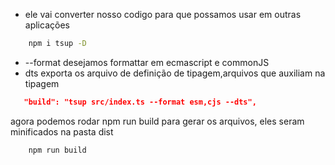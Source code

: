 - ele vai converter nosso codigo para que possamos usar em outras aplicações

```bash
    npm i tsup -D
```

- --format desejamos formattar em ecmascript e commonJS
- dts exporta os arquivo de definição de tipagem,arquivos que auxiliam na tipagem

```json
   "build": "tsup src/index.ts --format esm,cjs --dts",
```
<p>agora podemos rodar npm run build para gerar os arquivos, eles seram minificados na pasta dist</p>

```bash
    npm run build
```